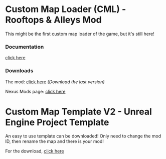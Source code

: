 # Custom Map Loader (CML) - Rooftops & Alleys Mod

This might be the first custom map loader of the game, but it's still here!

### Documentation

[click here](https://rna-modding.gitbook.io/doc/custom-maps/map-loaders/install-custom-maps-loader)

### Downloads

The mod: [click here](https://github.com/LoulouNoLegend/CustomMapLoader-RooftopsAndAlleys/releases)
*(Download the last version)*

Nexus Mods page: [click here](https://www.nexusmods.com/rooftopsandalleystheparkourgame/mods/28)


# Custom Map Template V2 - Unreal Engine Project Template

An easy to use template can be downloaded! Only need to change the mod ID, then rename the map and there is your mod!

For the download, [click here](https://github.com/LoulouNoLegend/CustomMapLoader-RooftopsAndAlleys/releases/download/PB5/UE521-CustomMap-Template-V2.zip)

